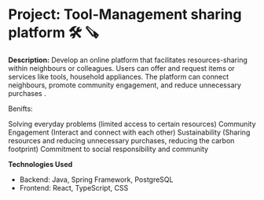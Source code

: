 # Project: Tool-Management sharing platform :hammer_and_wrench: :carpentry_saw:

**Description:** 
Develop an online platform that facilitates resources-sharing within neighbours or colleagues. 
Users can offer and request items or services like tools, household appliances. 
The platform can connect neighbours, promote community engagement, and reduce unnecessary purchases .

Benifts:

Solving everyday problems (limited access to certain resources)
Community Engagement (Interact and connect with each other)
Sustainability (Sharing resources and reducing unnecessary purchases, reducing the carbon footprint)
Commitment to social responsibility and community

**Technologies Used**
-  Backend: Java, Spring Framework, PostgreSQL
-  Frontend: React, TypeScript, CSS
